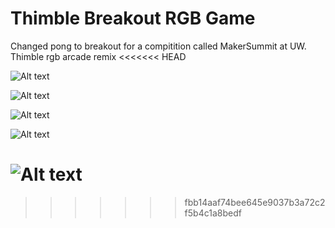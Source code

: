 # Thimble Breakout RGB Game

Changed pong to breakout for a compitition called MakerSummit at UW. Thimble rgb arcade remix
<<<<<<< HEAD


![Alt text](Documents/__Programs/thimble_breakout/thimble-photos/Components.jpg?raw=true "Components")




![Alt text](Documents/__Programs/thimble_breakout/thimble-photos/Front-PCB.jpg?raw=true "Front-PCB")


![Alt text](Documents/__Programs/thimble_breakout/thimble-photos/Back-PCB.jpg?raw=true "Back-PCB")


![Alt text](Documents/__Programs/thimble_breakout/thimble-photos/MechanicalAssembly.jpg?raw=true "MechanicalAssembly")




![Alt text](Documents/__Programs/thimble_breakout/thimble-photos/FinalProduct.jpg?raw=true "FinalProduct")
=======
>>>>>>> fbb14aaf74bee645e9037b3a72c2f5b4c1a8bedf
